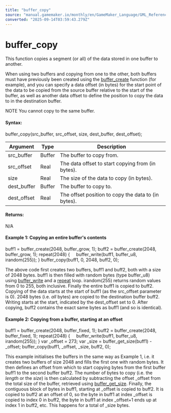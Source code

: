 ```yaml
---
title: "buffer_copy"
source: "manual.gamemaker.io/monthly/en/GameMaker_Language/GML_Reference/Buffers/buffer_copy.htm"
converted: "2025-09-14T03:59:43.279Z"
---
```


# buffer\_copy

This function copies a segment (or all) of the data stored in one buffer to another.

When using two buffers and copying from one to the other, both buffers must have previously been created using the [buffer\_create](buffer_create.md) function (for example), and you can specify a data offset (in bytes) for the start point of the data to be copied from the source buffer relative to the start of the buffer, as well as another data offset to define the position to copy the data to in the destination buffer.

NOTE You cannot copy to the same buffer.

#### Syntax:

buffer\_copy(src\_buffer, src\_offset, size, dest\_buffer, dest\_offset);

| Argument | Type | Description |
| --- | --- | --- |
| src_buffer | Buffer | The buffer to copy from. |
| src_offset | Real | The data offset to start copying from (in bytes). |
| size | Real | The size of the data to copy (in bytes). |
| dest_buffer | Buffer | The buffer to copy to. |
| dest_offset | Real | The offset position to copy the data to (in bytes). |

#### Returns:

N/A

#### Example 1: Copying an entire buffer's contents

buff1 = buffer\_create(2048, buffer\_grow, 1);
buff2 = buffer\_create(2048, buffer\_grow, 1);
repeat(2048)
{
    buffer\_write(buff1, buffer\_u8, irandom(255));
}
buffer\_copy(buff1, 0, 2048, buff2, 0);

The above code first creates two buffers, buff1 and buff2, both with a size of 2048 bytes. buff1 is then filled with random bytes (type buffer\_u8) using [buffer\_write](../../../../../../GameMaker_Language/GML_Reference/Buffers/buffer_write.md) and a [repeat](../../GML_Overview/Language_Features/repeat.md) loop. irandom(255) returns random values from 0 to 255, both inclusive. Finally the entire buff1 is copied to buff2. Copying of the data starts at the start of buff1 (as the src\_offset parameter is 0). 2048 bytes (i.e. _all_ bytes) are copied to the destination buffer buff2. Writing starts at the start, indicated by the dest\_offset set to 0. After copying, buff2 contains the exact same bytes as buff1 (and so is identical).

#### Example 2: Copying from a buffer, starting at an offset

buff1 = buffer\_create(2048, buffer\_fixed, 1);
buff2 = buffer\_create(2048, buffer\_fixed, 1);
repeat(2048)
{
    buffer\_write(buff1, buffer\_u8, irandom(255));
}
var \_offset = 273;
var \_size = buffer\_get\_size(buff1) - \_offset;
buffer\_copy(buff1, \_offset, \_size, buff2, 0);

This example initialises the buffers in the same way as Example 1, i.e. it creates two buffers of size 2048 and fills the first one with random bytes. It then defines an offset from which to start copying bytes from the first buffer buff1 to the second buffer buff2. The number of bytes to copy (i.e. the _length_ or the _size_) is then calculated by subtracting the offset \_offset from the total size of the buffer, retrieved using [buffer\_get\_size](buffer_get_size.md). Finally, the contiguous block of bytes in buff1, starting at \_offset is copied to buff2. It is copied to buff2 at an offset of 0, so the byte in buff1 at index \_offset is copied to index 0 in buff2, the byte in buff1 at index \_offset+1 ends up at index 1 in buff2, etc. This happens for a total of \_size bytes.
